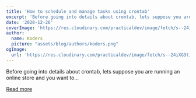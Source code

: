 ```yaml
---
title: 'How to schedule and manage tasks using crontab'
excerpt: 'Before going into details about crontab, lets suppose you are running an online store and you want to...'
date: '2020-12-26'
coverImage: 'https://res.cloudinary.com/practicaldev/image/fetch/s--24iXG3ti--/c_imagga_scale,f_auto,fl_progressive,h_420,q_auto,w_1000/https://dev-to-uploads.s3.amazonaws.com/i/yyhm6fkx8u1pwq80ql1b.png'
author:
  name: Koders
  picture: "assets/blog/authors/koders.png"
ogImage:
  url: 'https://res.cloudinary.com/practicaldev/image/fetch/s--24iXG3ti--/c_imagga_scale,f_auto,fl_progressive,h_420,q_auto,w_1000/https://dev-to-uploads.s3.amazonaws.com/i/yyhm6fkx8u1pwq80ql1b.png'
---
```


Before going into details about crontab, lets suppose you are running an online store and you want to...

[Read more](https://dev.to/shaikh/how-to-schedule-and-manage-tasks-using-crontab-20dj)
